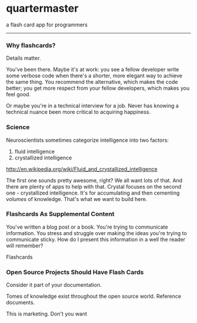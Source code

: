 quartermaster
=============

a flash card app for programmers

- - -

### Why flashcards?

Details matter.

You've been there. Maybe it's at work: you see a fellow developer write some verbose code when there's a shorter, more elegant way to achieve the same thing. You recommend the alternative, which makes the code better; you get more respect from your fellow developers, which makes you feel good.

Or maybe you're in a technical interview for a job. Never has knowing a technical nuance been more critical to acquiring happiness.

### Science

Neuroscientists sometimes categorize intelligence into two factors:

1. fluid intelligence
2. crystallized intelligence

http://en.wikipedia.org/wiki/Fluid_and_crystallized_intelligence

The first one sounds pretty awesome, right? We all want lots of that. And there are plenty of apps to help with that. Crystal focuses on the second one - crystallized intelligence. It's for accumulating and then cementing *volumes* of knowledge. That's what we want to build here.

### Flashcards As Supplemental Content

You've written a blog post or a book. You're trying to communicate information. You stress and struggle over making the ideas you're trying to communicate sticky. How do I present this information in a well the reader will remember?

Flashcards 

### Open Source Projects Should Have Flash Cards

Consider it part of your documentation.

Tomes of knowledge exist throughout the open source world. Reference documents.

This is marketing. Don't you want 